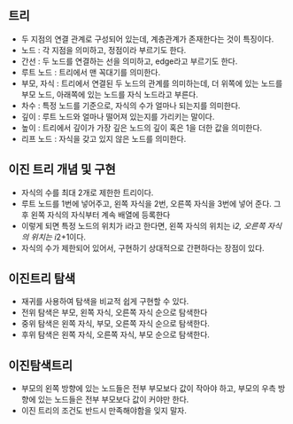 ## 트리
- 두 지점의 연결 관계로 구성되어 있는데, 계층관계가 존재한다는 것이 특징이다.
- 노드 : 각 지점을 의미하고, 정점이라 부르기도 한다.
- 간선 : 두 노드를 연결하는 선을 의미하고, edge라고 부르기도 한다.
- 루트 노드 : 트리에서 맨 꼭대기를 의미한다.
- 부모, 자식 : 트리에서 연결된 두 노드의 관계를 의미하는데, 더 위쪽에 있는 노드를 부모 노드, 아래쪽에 있는 노드를
자식 노드라고 부른다.
- 차수 : 특정 노드를 기준으로, 자식의 수가 얼마나 되는지를 의미한다.
- 깊이 : 루트 노드와 얼마나 떨어져 있는지를 가리키는 말이다.
- 높이 : 트리에서 깊이가 가장 깊은 노드의 깊이 혹은 1을 더한 값을 의미한다.
- 리프 노드 : 자식을 갖고 있지 않은 노드를 의미한다.

## 이진 트리 개념 및 구현
- 자식의 수를 최대 2개로 제한한 트리이다.
- 루트 노드를 1번에 넣어주고, 왼쪽 자식을 2번, 오른쪽 자식을 3번에 넣어 준다. 그 후 왼쪽 자식의 자식부터 계속 배열에 등록한다
- 이렇게 되면 특정 노드의 위치가 i라고 한다면, 왼쪽 자식의 위치는 i*2, 오른쪽 자식의 위치는 i*2+1이다.
- 자식의 수가 제한되어 있어서, 구현하기 상대적으로 간편하다는 장점이 있다.

## 이진트리 탐색
- 재귀를 사용하여 탐색을 비교적 쉽게 구현할 수 있다.
- 전위 탐색은 부모, 왼쪽 자식, 오른쪽 자식 순으로 탐색한다
- 중위 탐색은 왼쪽 자식, 부모, 오른쪽 자식 순으로 탐색한다.
- 후위 탐색은 왼쪽 자식, 오른쪽 자식, 부모 순으로 탐색한다.

## 이진탐색트리
- 부모의 왼쪽 방향에 있는 노드들은 전부 부모보다 값이 작아야 하고, 부모의 우측 방향에 있는 노드들은 전부 부모보다
값이 커야만 한다.
- 이진 트리의 조건도 반드시 만족해야함을 잊지 말자.